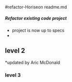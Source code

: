 #refactor-Horiseon readme.md
##### Refactor existing code project
* project is now up to specs
*


## level 2
*updated by Aric McDonald


### level 3